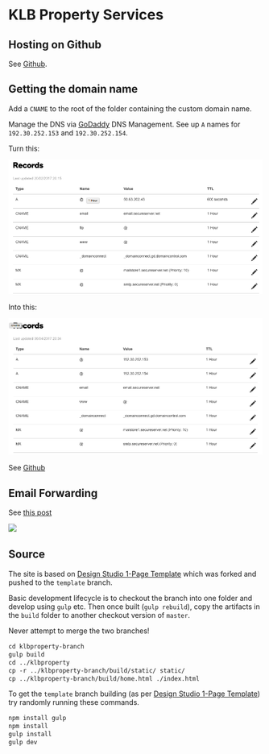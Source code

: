# KLB Property Services

## Hosting on Github

See [Github](https://pages.github.com/).


## Getting the domain name

Add a `CNAME` to the root of the folder containing the custom domain name.

Manage the DNS via [GoDaddy](https://dcc.godaddy.com) DNS Management. See up `A` names for `192.30.252.153` and `192.30.252.154`.

Turn this:

![](dns_before.png)


Into this:

![](dns_after.png)


See [Github](https://help.github.com/articles/using-a-custom-domain-with-github-pages/)

## Email Forwarding

See [this post](https://tjkelly.com/blog/gmail-godaddy-email-forwarding/)

![](email_formwarding.gif)

## Source

The site is based on [Design Studio 1-Page Template](https://github.com/website-templates/design-studio_one-page-template.git) which was forked and pushed to the `template` branch.

Basic development lifecycle is to checkout the branch into one folder and develop using `gulp` etc. Then once built (`gulp rebuild`), copy the artifacts in the `build` folder to another checkout version of `master`. 

Never attempt to merge the two branches!

```
cd klbproperty-branch
gulp build
cd ../klbproperty
cp -r ../klbproperty-branch/build/static/ static/
cp ../klbproperty-branch/build/home.html ./index.html
```

To get the `template` branch building (as per [Design Studio 1-Page Template](https://github.com/website-templates/design-studio_one-page-template.git)) try randomly running these commands.

```
npm install gulp
npm install
gulp install
gulp dev
```
